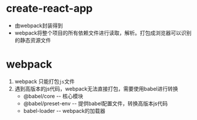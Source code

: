 # create-react-app

- 由webpack封装得到
- webpack将整个项目的所有依赖文件进行读取，解析。打包成浏览器可以识别的静态资源文件

# webpack

1. webpack 只能打包`js`文件
2. 遇到高版本的js代码，webpack无法直接打包，需要使用babel进行转换
    - @babel/core -- 核心模块
    - @babel/preset-env -- 提供babel配置文件，转换高版本js代码
    - babel-loader -- webpack的加载器